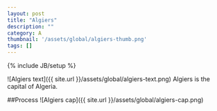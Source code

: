 ```yaml
---
layout: post
title: "Algiers"
description: ""
category: A
thumbnail: '/assets/global/algiers-thumb.png'
tags: []
---
```

{% include JB/setup %}

![Algiers text]({{ site.url }}/assets/global/algiers-text.png)
Algiers is the capital of Algeria.

##Process
![Algiers cap]({{ site.url }}/assets/global/algiers-cap.png)
